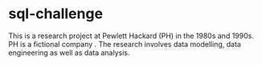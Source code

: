 # sql-challenge
This is a research project at Pewlett Hackard (PH) in the 1980s and 1990s.
PH is a fictional company .
The research involves data modelling, data engineering as well as data analysis.